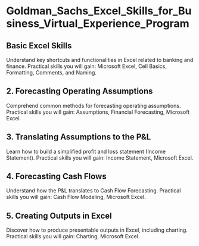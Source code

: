 # Goldman_Sachs_Excel_Skills_for_Business_Virtual_Experience_Program

## Basic Excel Skills

Understand key shortcuts and functionalities in Excel related to banking and finance.
Practical skills you will gain: Microsoft Excel, Cell Basics, Formatting, Comments, and Naming.

## 2. Forecasting Operating Assumptions
Comprehend common methods for forecasting operating assumptions.
Practical skills you will gain: Assumptions, Financial Forecasting, Microsoft Excel.


## 3. Translating Assumptions to the P&L
Learn how to build a simplified profit and loss statement (Income Statement).
Practical skills you will gain: Income Statement, Microsoft Excel.


## 4. Forecasting Cash Flows
Understand how the P&L translates to Cash Flow Forecasting.
Practical skills you will gain: Cash Flow Modeling, Microsoft Excel.


## 5. Creating Outputs in Excel
Discover how to produce presentable outputs in Excel, including charting.
Practical skills you will gain: Charting, Microsoft Excel.
